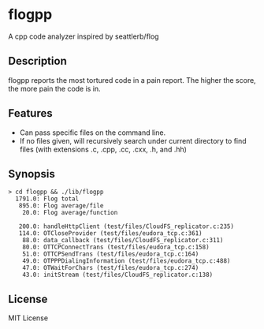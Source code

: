 # flogpp
A cpp code analyzer inspired by seattlerb/flog

## Description
flogpp reports the most tortured code in a pain report.  The higher the score,
the more pain the code is in.

## Features
* Can pass specific files on the command line.
* If no files given, will recursively search under current directory to find
  files (with extensions .c, .cpp, .cc, .cxx, .h, and .hh)

## Synopsis
```shell
> cd flogpp && ./lib/flogpp
  1791.0: Flog total
   895.0: Flog average/file
    20.0: Flog average/function

   200.0: handleHttpClient (test/files/CloudFS_replicator.c:235)
   114.0: OTCloseProvider (test/files/eudora_tcp.c:361)
    88.0: data_callback (test/files/CloudFS_replicator.c:311)
    80.0: OTTCPConnectTrans (test/files/eudora_tcp.c:158)
    51.0: OTTCPSendTrans (test/files/eudora_tcp.c:164)
    49.0: OTPPPDialingInformation (test/files/eudora_tcp.c:488)
    47.0: OTWaitForChars (test/files/eudora_tcp.c:274)
    43.0: initStream (test/files/CloudFS_replicator.c:138)
```

## License
MIT License
